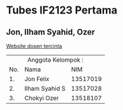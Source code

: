 # Tubes IF2123 Pertama
## Jon, Ilham Syahid, Ozer

[Website dosen tercinta](http://informatika.stei.itb.ac.id/~rinaldi.munir/)



<table>
<tr><td colspan=3 align="center">Anggota Kelompok :</td></tr>
<tr><td>No.</td><td>Nama</td><td>NIM</td></tr>
<tr><td>1.</td><td>Jon Felix</td><td>13517019</td></tr>

<tr><td>2.</td><td>Ilham Syahid S</td><td>13517028</td></tr>

<tr><td>3.</td><td>Chokyi Ozer</td><td>13518107</td></tr>
</table>